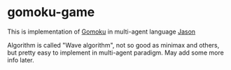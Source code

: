# gomoku-game

This is implementation of <a href="https://en.wikipedia.org/wiki/Gomoku">Gomoku</a> 
in multi-agent language <a href="http://jason.sourceforge.net/wp/">Jason</a>

Algorithm is called "Wave algorithm", not so good as minimax and others, but 
pretty easy to implement in multi-agent paradigm. May add some more info later.
